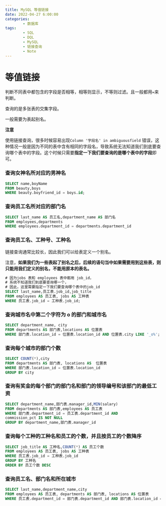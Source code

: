 ```yaml
---
title: MySQL 等值链接
date: 2022-04-27 6:00:00
categories:
        - 数据库
tags:
        - SQL
        - DQL
        - MySQL
        - 链接查询
        - Note
---
```


# 等值链接

判断不同表中都包含的字段是否相等，相等则显示，不等则过滤。且一般都用`=`来判断。

查询的是多张表的交集字段。

一般需要为表起别名。

**注意**

使用链接查询，很多时候容易出现`Column '字段名' in ambiguousfield` 错误，这种情况一般是因为不同的表中含有相同的字段名，导致系统无法知道我们到底要查询哪个表中的字段。这个时候只需要**指定一下我们要查询的是哪个表中的字段**即可。

### 查询女神名所对应的男神名

```sql
SELECT name,boyName
FROM beauty,boys
WHERE beauty.boyfriend_id = boys.id;
```

### 查询员工名所对应的部门名

```sql
SELECT last_name AS 员工名,department_name AS 部门名
FROM employees,departments
WHERE employees.department_id = departments.department_id
```

### 查询员工名、工种号、工种名

链接查询通常比较长，因此我们可以给表定义一个别名。

注意，**如果我们为一些表起了别名之后，后续的语句当中如果需要用到这些表，则只能用我们定义的别名，不能用原本的表名。**

```sql
# 因为jobs 表和 employees 表中都用 job_id，
# 系统不知道我们到底要查询哪一个，
# 因此，这里需要指定一下我们要查询哪个表中的job_id
SELECT last_name,员工表.job_id,job_title
FROM employees AS 员工表, jobs AS 工种表
WHERE 员工表.job_id = 工种表.job_id;
```

### 查询城市名中第二个字符为 o 的部门和城市名

```sql
SELECT department_name,	city
FROM departments AS 部门表,locations AS 位置表
WHERE 部门表.location_id = 位置表.location_id AND 位置表.city LIKE '_o%';
```

### 查询每个城市的部门个数

```sql
SELECT COUNT(*),city
FROM departments AS 部门表, locations AS  位置表
WHERE 部门表.location_id = 位置表.location_id
GROUP BY city
```

### 查询有奖金的每个部门的部门名和部门的领导编号和该部门的最低工资

```sql
SELECT department_name,部门表.manager_id,MIN(salary)
FROM departments AS 部门表,employees AS 员工表
WHERE 部门表.department_id = 员工表.department_id AND
commission_pct IS NOT NULL
GROUP BY department_name,部门表.manager_id
```

### 查询每个工种的工种名和员工的个数，并且按员工的个数降序

```sql
SELECT job_title AS 工种名,COUNT(*) AS 员工个数
FROM employees AS 员工表, jobs AS 工种表
WHERE 员工表.job_id = 工种表.job_id
GROUP BY 工种名
ORDER BY 员工个数 DESC
```

### 查询员工名、部门名和所在城市

```sql
SELECT last_name,department_name,city
FROM employees AS 员工表, departments AS 部门表, locations AS 位置表
WHERE 员工表.department_id = 部门表.department_id AND 部门表.location_id = 位置表.location_id
```
